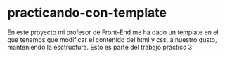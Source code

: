 # practicando-con-template
En este proyecto mi profesor de Front-End me ha dado un template en el que tenemos que modificar el contenido del html y css, a nuestro gusto, manteniendo la esctructura. Esto es parte del trabajo práctico 3
